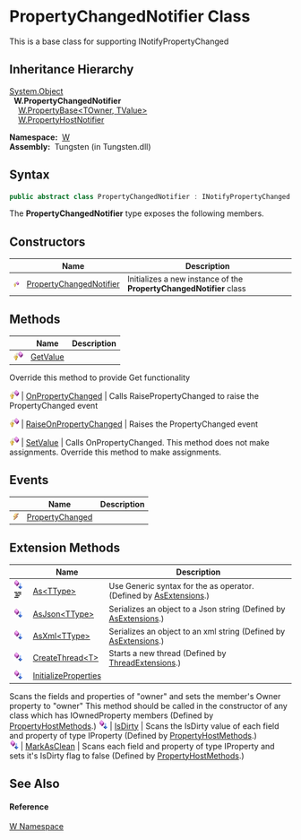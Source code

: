 PropertyChangedNotifier Class
=============================
  
This is a base class for supporting INotifyPropertyChanged



Inheritance Hierarchy
---------------------
[System.Object][1]  
  **W.PropertyChangedNotifier**  
    [W.PropertyBase&lt;TOwner, TValue>][2]  
    [W.PropertyHostNotifier][3]  

  **Namespace:**  [W][4]  
  **Assembly:**  Tungsten (in Tungsten.dll)

Syntax
------

```csharp
public abstract class PropertyChangedNotifier : INotifyPropertyChanged
```

The **PropertyChangedNotifier** type exposes the following members.


Constructors
------------

                    | Name                         | Description                                                         
------------------- | ---------------------------- | ------------------------------------------------------------------- 
![Protected method] | [PropertyChangedNotifier][5] | Initializes a new instance of the **PropertyChangedNotifier** class 


Methods
-------

                    | Name                        | Description                                                                                               
------------------- | --------------------------- | --------------------------------------------------------------------------------------------------------- 
![Protected method] | [GetValue][6]               | 
Override this method to provide Get functionality
                                                     
![Protected method] | [OnPropertyChanged][7]      | 
Calls RaisePropertyChanged to raise the PropertyChanged event
                                         
![Protected method] | [RaiseOnPropertyChanged][8] | 
Raises the PropertyChanged event
                                                                      
![Protected method] | [SetValue][9]               | 
Calls OnPropertyChanged. This method does not make assignments. Override this method to make assignments.
 


Events
------

                | Name                  | Description 
--------------- | --------------------- | ----------- 
![Public event] | [PropertyChanged][10] |             


Extension Methods
-----------------

                                          | Name                       | Description                                                                                                                                                                                                                      
----------------------------------------- | -------------------------- | -------------------------------------------------------------------------------------------------------------------------------------------------------------------------------------------------------------------------------- 
![Public Extension Method]![Code example] | [As&lt;TType>][11]         | Use Generic syntax for the as operator. (Defined by [AsExtensions][12].)                                                                                                                                                         
![Public Extension Method]                | [AsJson&lt;TType>][13]     | Serializes an object to a Json string (Defined by [AsExtensions][12].)                                                                                                                                                           
![Public Extension Method]                | [AsXml&lt;TType>][14]      | Serializes an object to an xml string (Defined by [AsExtensions][12].)                                                                                                                                                           
![Public Extension Method]                | [CreateThread&lt;T>][15]   | Starts a new thread (Defined by [ThreadExtensions][16].)                                                                                                                                                                         
![Public Extension Method]                | [InitializeProperties][17] | 
Scans the fields and properties of "owner" and sets the member's Owner property to "owner" This method should be called in the constructor of any class which has IOwnedProperty members
 (Defined by [PropertyHostMethods][18].) 
![Public Extension Method]                | [IsDirty][19]              | 
Scans the IsDirty value of each field and property of type IProperty
 (Defined by [PropertyHostMethods][18].)                                                                                                                 
![Public Extension Method]                | [MarkAsClean][20]          | 
Scans each field and property of type IProperty and sets it's IsDirty flag to false
 (Defined by [PropertyHostMethods][18].)                                                                                                  


See Also
--------

#### Reference
[W Namespace][4]  

[1]: http://msdn.microsoft.com/en-us/library/e5kfa45b
[2]: ../PropertyBase_2/README.md
[3]: ../PropertyHostNotifier/README.md
[4]: ../README.md
[5]: _ctor.md
[6]: GetValue.md
[7]: OnPropertyChanged.md
[8]: RaiseOnPropertyChanged.md
[9]: SetValue.md
[10]: PropertyChanged.md
[11]: ../AsExtensions/As__1.md
[12]: ../AsExtensions/README.md
[13]: ../AsExtensions/AsJson__1.md
[14]: ../AsExtensions/AsXml__1.md
[15]: ../../W.Threading/ThreadExtensions/CreateThread__1.md
[16]: ../../W.Threading/ThreadExtensions/README.md
[17]: ../PropertyHostMethods/InitializeProperties.md
[18]: ../PropertyHostMethods/README.md
[19]: ../PropertyHostMethods/IsDirty.md
[20]: ../PropertyHostMethods/MarkAsClean.md
[21]: ../../_icons/Help.png
[Protected method]: ../../_icons/protmethod.gif "Protected method"
[Public event]: ../../_icons/pubevent.gif "Public event"
[Public Extension Method]: ../../_icons/pubextension.gif "Public Extension Method"
[Code example]: ../../_icons/CodeExample.png "Code example"